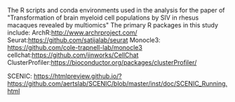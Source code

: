 The R scripts and conda environments used in the analysis for the paper of "Transformation of brain myeloid cell populations by SIV in rhesus macaques revealed by multiomics"
The primary R packages in this study include: 
ArchR:http://www.archrproject.com/
Seurat:https://github.com/satijalab/seurat
Monocle3: https://github.com/cole-trapnell-lab/monocle3
cellchat:https://github.com/jinworks/CellChat
ClusterProfiler:https://bioconductor.org/packages/clusterProfiler/

SCENIC: https://htmlpreview.github.io/?https://github.com/aertslab/SCENIC/blob/master/inst/doc/SCENIC_Running.html


